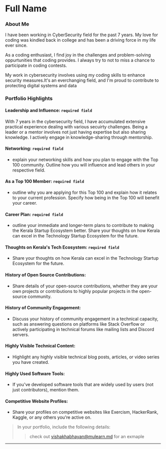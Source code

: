 # Full Name 

### About Me

I have been working in CyberSecurity field for the past 7 years. My love for coding was kindled back in college and has been a driving force in my life ever since.

As a coding enthusiast, I find joy in the challenges and problem-solving oppurtunities that coding provides. I always try to not to miss a chance to participate in coding contests. 

My work in cybersecurity involves using my coding skills to enhance security measures.It's an everchanging field, and I'm proud to contribute to protecting digital systems and data


### Portfolio Highlights



#### Leadership and Influence: `required field`

With 7 years in the cybersecurity field, I have accumulated extensive practical experience dealing with various secuirty challenges. Being a leader or a mentor involves not just having expertise but also sharing knowledge. I actively engage in knowledge-sharing through mentorship.

#### Networking: `required field`

- explain your networking skills and how you plan to engage with the Top 100 community. Outline how you will influence and lead others in your respective field.

#### As a Top 100 Member: `required field`

- outline why you are applying for this Top 100 and explain how it relates to your current profession. Specify how being in the Top 100 will benefit your career.

#### Career Plan: `required field`

- outline your immediate and longer-term plans to contribute to making the Kerala Startup Ecosystem better. Share your thoughts on how Kerala can excel in the Technology Startup Ecosystem for the future.

#### Thoughts on Kerala's Tech Ecosystem: `required field`

- Share your thoughts on how Kerala can excel in the Technology Startup Ecosystem for the future.

#### History of Open Source Contributions:

- Share details of your open-source contributions, whether they are your own projects or contributions to highly popular projects in the open-source community.

#### History of Community Engagement:

-  Discuss your history of community engagement in a technical capacity, such as answering questions on platforms like Stack Overflow or actively participating in technical forums like mailing lists and Discord servers.

#### Highly Visible Technical Content:

- Highlight any highly visible technical blog posts, articles, or video series you have created.

#### Highly Used Software Tools:

- If you've developed software tools that are widely used by users (not just contributors), mention them.

#### Competitive Website Profiles:

- Share your profiles on competitive websites like Exercism, HackerRank, Kaggle, or any others you're active on.



> In your portfolio, include the following details:
>> check out [vishakhabhayan@mulearn.md](./profile/vishakhabhayan@mulearn.md) for an exmaple

---

